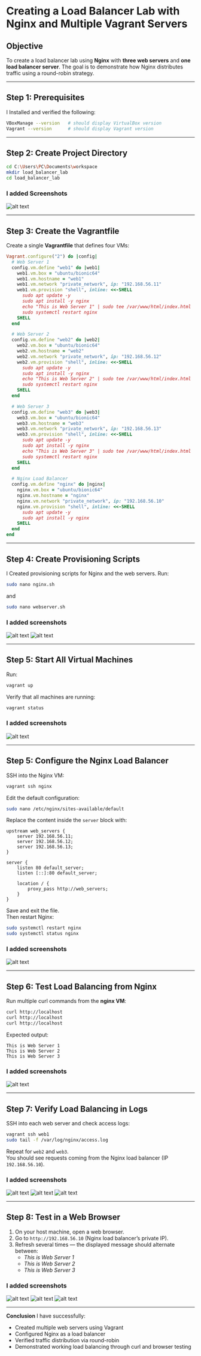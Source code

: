 
# **Creating a Load Balancer Lab with Nginx and Multiple Vagrant Servers**

## **Objective**
To create a load balancer lab using **Nginx** with **three web servers** and **one load balancer server**. The goal is to demonstrate how Nginx distributes traffic using a round-robin strategy.

---

## **Step 1: Prerequisites**
I Installed and verified the following:
```bash
VBoxManage --version   # should display VirtualBox version
Vagrant --version      # should display Vagrant version
```

---

## **Step 2: Create Project Directory**
```bash
cd C:\Users\PC\Documents\workspace
mkdir load_balancer_lab
cd load_balancer_lab
```

### I added Screenshots
![alt text](images/mkdir.png)

---

## **Step 3: Create the Vagrantfile**
Create a single **Vagrantfile** that defines four VMs:

```ruby
Vagrant.configure("2") do |config|
  # Web Server 1
  config.vm.define "web1" do |web1|
    web1.vm.box = "ubuntu/bionic64"
    web1.vm.hostname = "web1"
    web1.vm.network "private_network", ip: "192.168.56.11"
    web1.vm.provision "shell", inline: <<-SHELL
      sudo apt update -y
      sudo apt install -y nginx
      echo "This is Web Server 1" | sudo tee /var/www/html/index.html
      sudo systemctl restart nginx
    SHELL
  end

  # Web Server 2
  config.vm.define "web2" do |web2|
    web2.vm.box = "ubuntu/bionic64"
    web2.vm.hostname = "web2"
    web2.vm.network "private_network", ip: "192.168.56.12"
    web2.vm.provision "shell", inline: <<-SHELL
      sudo apt update -y
      sudo apt install -y nginx
      echo "This is Web Server 2" | sudo tee /var/www/html/index.html
      sudo systemctl restart nginx
    SHELL
  end

  # Web Server 3
  config.vm.define "web3" do |web3|
    web3.vm.box = "ubuntu/bionic64"
    web3.vm.hostname = "web3"
    web3.vm.network "private_network", ip: "192.168.56.13"
    web3.vm.provision "shell", inline: <<-SHELL
      sudo apt update -y
      sudo apt install -y nginx
      echo "This is Web Server 3" | sudo tee /var/www/html/index.html
      sudo systemctl restart nginx
    SHELL
  end

  # Nginx Load Balancer
  config.vm.define "nginx" do |nginx|
    nginx.vm.box = "ubuntu/bionic64"
    nginx.vm.hostname = "nginx"
    nginx.vm.network "private_network", ip: "192.168.56.10"
    nginx.vm.provision "shell", inline: <<-SHELL
      sudo apt update -y
      sudo apt install -y nginx
    SHELL
  end
end
```

---

## **Step 4: Create Provisioning Scripts**
I Created provisioning scripts for Nginx and the web servers.
Run:
```bash
sudo nano nginx.sh
```
and 
```bash
sudo nano webserver.sh
```


### I added screenshots
![alt text](images/nginx.sh.png)
![alt text](images/webserver.sh.png)

---


## **Step 5: Start All Virtual Machines**
Run:
```bash
vagrant up
```

Verify that all machines are running:
```bash
vagrant status
```

### I added screenshots
![alt text](images/vagrantup.png)

---

## **Step 5: Configure the Nginx Load Balancer**
SSH into the Nginx VM:
```bash
vagrant ssh nginx
```

Edit the default configuration:
```bash
sudo nano /etc/nginx/sites-available/default
```

Replace the content inside the `server` block with:
```nginx
upstream web_servers {
    server 192.168.56.11;
    server 192.168.56.12;
    server 192.168.56.13;
}

server {
    listen 80 default_server;
    listen [::]:80 default_server;

    location / {
        proxy_pass http://web_servers;
    }
}
```

Save and exit the file.  
Then restart Nginx:
```bash
sudo systemctl restart nginx
sudo systemctl status nginx
```

### I added screenshots
![alt text](images/nginx.sh.png)

---

## **Step 6: Test Load Balancing from Nginx**
Run multiple curl commands from the **nginx VM**:
```bash
curl http://localhost
curl http://localhost
curl http://localhost
```

Expected output:
```
This is Web Server 1
This is Web Server 2
This is Web Server 3
```

### I added screenshots
![alt text](images/curl.png)

---

## **Step 7: Verify Load Balancing in Logs**
SSH into each web server and check access logs:

```bash
vagrant ssh web1
sudo tail -f /var/log/nginx/access.log
```
Repeat for `web2` and `web3`.  
You should see requests coming from the Nginx load balancer (IP `192.168.56.10`).


### I added screenshots
![alt text](images/sudo1.png)
![alt text](images/sudo2.png)
![alt text](images/sudo3.png)

---

## **Step 8: Test in a Web Browser**
1. On your host machine, open a web browser.  
2. Go to `http://192.168.56.10` (Nginx load balancer’s private IP).  
3. Refresh several times — the displayed message should alternate between:  
   - *This is Web Server 1*  
   - *This is Web Server 2*  
   - *This is Web Server 3*


### I added screenshots
![alt text](images/webserver1.png)
![alt text](images/webserver2.png)
![alt text](images/webserver3.png)

---


 **Conclusion**
I have successfully:
- Created multiple web servers using Vagrant  
- Configured Nginx as a load balancer  
- Verified traffic distribution via round-robin  
- Demonstrated working load balancing through curl and browser testing  
